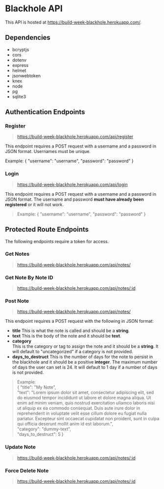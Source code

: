 # Blackhole API 

This API is hosted at https://build-week-blackhole.herokuapp.com/. 

## Dependencies 
* bcryptjs
* cors
* dotenv
* express
* helmet
* jsonwebtoken
* knex
* node
* pg
* sqlite3 

## Authentication Endpoints 

### Register 
> https://build-week-blackhole.herokuapp.com/api/register 

This endpoint requires a POST request with a username and a password in JSON format. Usernames must be unique. 

Example: 
    { "username": "username",
    "password": "password" } 


### Login 
> https://build-week-blackhole.herokuapp.com/api/login 

This endpoint requires a POST request with a username and a password in JSON format. The username and password **must have already been registered** or it will not work. 

> Example: 
    { "username": "username",
    "password": "password" }

## Protected Route Endpoints 

The following endpoints require a token for access. 

### Get Notes 
> https://build-week-blackhole.herokuapp.com/api/notes/ 

### Get Note By Note ID 
> https://build-week-blackhole.herokuapp.com/api/notes/:id 

### Post Note 
> https://build-week-blackhole.herokuapp.com/api/notes/ 

This endpoint requires a POST request with the following in JSON format: 
* **title** 
This is what the note is called and should be a **string**. 
* **text**
This is the body of the note and it should be **text**. 
* **category**  
This is the category or tag to assign the note and it should be a **string**. It will default to "uncategorized" if a category is not provided. 
* **days_to_destruct** 
This is the number of days for the note to persist in the blackhole and it should be a positive **integer**. The maximum number of days the user can set is 24. It will default to 1 day if a number of days is not provided. 

> Example:   
    { "title": "My Note",  
    "text": "Lorem ipsum dolor sit amet, consectetur adipiscing elit, sed do eiusmod tempor incididunt ut labore et dolore magna aliqua. Ut enim ad minim veniam, quis nostrud exercitation ullamco laboris nisi ut aliquip ex ea commodo consequat. Duis aute irure dolor in reprehenderit in voluptate velit esse cillum dolore eu fugiat nulla pariatur. Excepteur sint occaecat cupidatat non proident, sunt in culpa qui officia deserunt mollit anim id est laborum.",   
    "category": "dummy-text",   
    "days_to_destruct": 5 }

### Update Note 
> https://build-week-blackhole.herokuapp.com/api/notes/:id 

### Force Delete Note 
> https://build-week-blackhole.herokuapp.com/api/notes/:id 


